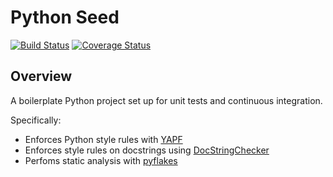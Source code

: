 # Python Seed

[![Build Status](https://travis-ci.org/mtlynch/python3_seed.svg?branch=master)](https://travis-ci.org/mtlynch/python3_seed)
[![Coverage Status](https://coveralls.io/repos/github/mtlynch/python3_seed/badge.svg?branch=master)](https://coveralls.io/github/mtlynch/python3_seed?branch=master)

## Overview

A boilerplate Python project set up for unit tests and continuous integration.

Specifically:

* Enforces Python style rules with [YAPF](https://github.com/google/yapf)
* Enforces style rules on docstrings using [DocStringChecker](https://chromium.googlesource.com/chromiumos/chromite/+/master/cli/cros/lint.py)
* Perfoms static analysis with [pyflakes](https://github.com/megies/pyflakes)
